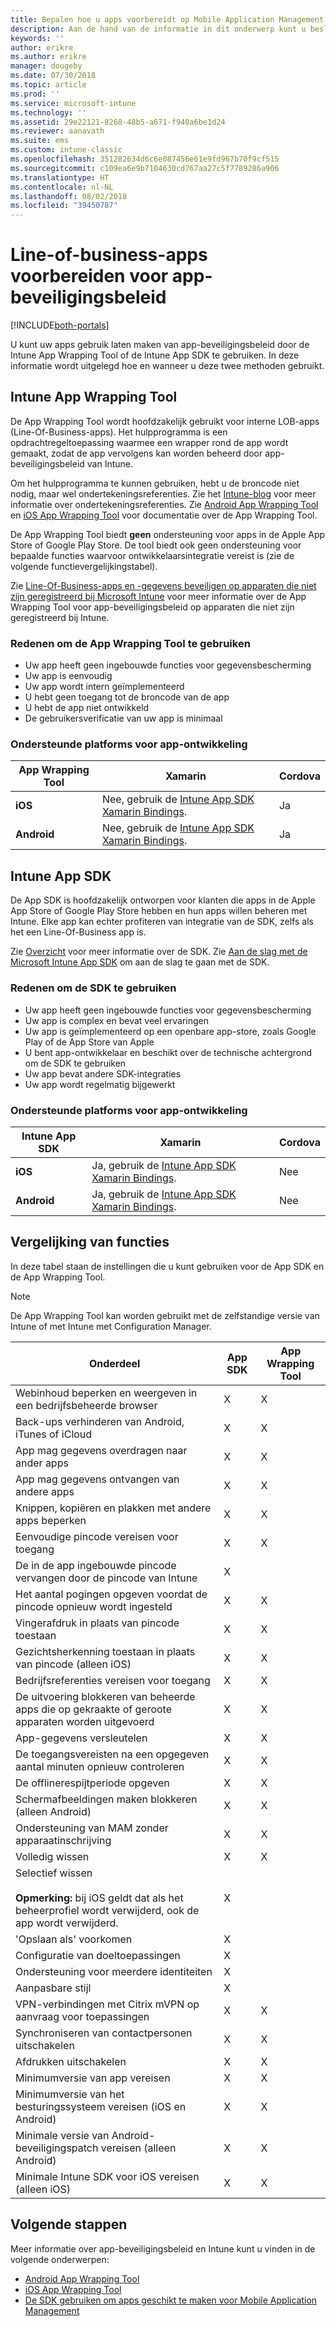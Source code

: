 ```yaml
---
title: Bepalen hoe u apps voorbereidt op Mobile Application Management met Microsoft Intune
description: Aan de hand van de informatie in dit onderwerp kunt u beslissen wanneer u het hulpmiddel App Wrapping en de App SDK moet gebruiken om uw aangepaste LOB-apps in te schakelen voor gebruik van de beleidsregels voor het beheren van mobiele apps.
keywords: ''
author: erikre
ms.author: erikre
manager: dougeby
ms.date: 07/30/2018
ms.topic: article
ms.prod: ''
ms.service: microsoft-intune
ms.technology: ''
ms.assetid: 29e22121-8268-48b5-a671-f940a6be1d24
ms.reviewer: aanavath
ms.suite: ems
ms.custom: intune-classic
ms.openlocfilehash: 351282634d6c6e087456e61e9fd967b70f9cf515
ms.sourcegitcommit: c109ea6e9b7104630cd767aa27c5f7789286a906
ms.translationtype: HT
ms.contentlocale: nl-NL
ms.lasthandoff: 08/02/2018
ms.locfileid: "39450787"
---
```

# <a name="prepare-line-of-business-apps-for-app-protection-policies"></a>Line-of-business-apps voorbereiden voor app-beveiligingsbeleid

[!INCLUDE[both-portals](./includes/note-for-both-portals.md)]

U kunt uw apps gebruik laten maken van app-beveiligingsbeleid door de Intune App Wrapping Tool of de Intune App SDK te gebruiken. In deze informatie wordt uitgelegd hoe en wanneer u deze twee methoden gebruikt.

## <a name="intune-app-wrapping-tool"></a>Intune App Wrapping Tool
De App Wrapping Tool wordt hoofdzakelijk gebruikt voor interne LOB-apps (Line-Of-Business-apps). Het hulpprogramma is een opdrachtregeltoepassing waarmee een wrapper rond de app wordt gemaakt, zodat de app vervolgens kan worden beheerd door app-beveiligingsbeleid van Intune.

Om het hulpprogramma te kunnen gebruiken, hebt u de broncode niet nodig, maar wel ondertekeningsreferenties. Zie het [Intune-blog](https://blogs.technet.microsoft.com/enterprisemobility/2015/02/25/how-to-obtain-the-prerequisites-for-the-intune-app-wrapping-tool-for-ios/) voor meer informatie over ondertekeningsreferenties. Zie [Android App Wrapping Tool ](app-wrapper-prepare-android.md) en [iOS App Wrapping Tool](app-wrapper-prepare-ios.md) voor documentatie over de App Wrapping Tool.

De App Wrapping Tool biedt **geen** ondersteuning voor apps in de Apple App Store of Google Play Store. De tool biedt ook geen ondersteuning voor bepaalde functies waarvoor ontwikkelaarsintegratie vereist is (zie de volgende functievergelijkingstabel).

Zie [Line-Of-Business-apps en -gegevens beveiligen op apparaten die niet zijn geregistreerd bij Microsoft Intune](/intune-classic/deploy-use/protect-line-of-business-apps-and-data-on-devices-not-enrolled-in-microsoft-intune) voor meer informatie over de App Wrapping Tool voor app-beveiligingsbeleid op apparaten die niet zijn geregistreerd bij Intune.

### <a name="reasons-to-use-the-app-wrapping-tool"></a>Redenen om de App Wrapping Tool te gebruiken
* Uw app heeft geen ingebouwde functies voor gegevensbescherming
* Uw app is eenvoudig
* Uw app wordt intern geïmplementeerd
* U hebt geen toegang tot de broncode van de app
* U hebt de app niet ontwikkeld
* De gebruikersverificatie van uw app is minimaal

### <a name="supported-app-development-platforms"></a>Ondersteunde platforms voor app-ontwikkeling

|**App Wrapping Tool** | **Xamarin** |**Cordova** |
|------|----|----|
|**iOS** |Nee, gebruik de [Intune App SDK Xamarin Bindings](app-sdk-xamarin.md).|Ja|
|**Android**|Nee, gebruik de [Intune App SDK Xamarin Bindings](app-sdk-xamarin.md).|Ja|

## <a name="intune-app-sdk"></a>Intune App SDK
De App SDK is hoofdzakelijk ontworpen voor klanten die apps in de Apple App Store of Google Play Store hebben en hun apps willen beheren met Intune. Elke app kan echter profiteren van integratie van de SDK, zelfs als het een Line-Of-Business app is.

Zie [Overzicht](app-sdk.md) voor meer informatie over de SDK. Zie [Aan de slag met de Microsoft Intune App SDK](app-sdk-get-started.md) om aan de slag te gaan met de SDK.

### <a name="reasons-to-use-the-sdk"></a>Redenen om de SDK te gebruiken
* Uw app heeft geen ingebouwde functies voor gegevensbescherming
* Uw app is complex en bevat veel ervaringen
* Uw app is geïmplementeerd op een openbare app-store, zoals Google Play of de App Store van Apple
* U bent app-ontwikkelaar en beschikt over de technische achtergrond om de SDK te gebruiken
* Uw app bevat andere SDK-integraties
* Uw app wordt regelmatig bijgewerkt

### <a name="supported-app-development-platforms"></a>Ondersteunde platforms voor app-ontwikkeling

|**Intune App SDK** |**Xamarin** |**Cordova**
|------|----|----|
|**iOS**|Ja, gebruik de [Intune App SDK Xamarin Bindings](app-sdk-xamarin.md).|Nee|
|**Android**| Ja, gebruik de [Intune App SDK Xamarin Bindings](app-sdk-xamarin.md).|Nee|

## <a name="feature-comparison"></a>Vergelijking van functies
In deze tabel staan de instellingen die u kunt gebruiken voor de App SDK en de App Wrapping Tool.

> [!NOTE]
> De App Wrapping Tool kan worden gebruikt met de zelfstandige versie van Intune of met Intune met Configuration Manager.

|Onderdeel|App SDK|App Wrapping Tool|
|-----------|---------------------|-----------|
|Webinhoud beperken en weergeven in een bedrijfsbeheerde browser|X|X|
|Back-ups verhinderen van Android, iTunes of iCloud|X|X|
|App mag gegevens overdragen naar ander apps|X|X|
|App mag gegevens ontvangen van andere apps|X|X|
|Knippen, kopiëren en plakken met andere apps beperken|X|X|
|Eenvoudige pincode vereisen voor toegang|X|X|
|De in de app ingebouwde pincode vervangen door de pincode van Intune|X||
|Het aantal pogingen opgeven voordat de pincode opnieuw wordt ingesteld|X|X|
|Vingerafdruk in plaats van pincode toestaan|X|X|
|Gezichtsherkenning toestaan in plaats van pincode (alleen iOS)|X|X|
|Bedrijfsreferenties vereisen voor toegang|X|X|
|De uitvoering blokkeren van beheerde apps die op gekraakte of geroote apparaten worden uitgevoerd|X|X|
|App-gegevens versleutelen|X|X|
|De toegangsvereisten na een opgegeven aantal minuten opnieuw controleren|X|X|
|De offlinerespijtperiode opgeven|X|X|
|Schermafbeeldingen maken blokkeren (alleen Android)|X|X|
|Ondersteuning van MAM zonder apparaatinschrijving|X|X|
|Volledig wissen|X|X|
|Selectief wissen <br></br>**Opmerking:** bij iOS geldt dat als het beheerprofiel wordt verwijderd, ook de app wordt verwijderd.|X||
|'Opslaan als' voorkomen|X||
|Configuratie van doeltoepassingen|X||
|Ondersteuning voor meerdere identiteiten|X||
|Aanpasbare stijl |X|||
|VPN-verbindingen met Citrix mVPN op aanvraag voor toepassingen|X|X| 
|Synchroniseren van contactpersonen uitschakelen|X|X|
|Afdrukken uitschakelen|X|X|
|Minimumversie van app vereisen|X|X|
|Minimumversie van het besturingssysteem vereisen (iOS en Android)|X|X|
|Minimale versie van Android-beveiligingspatch vereisen (alleen Android)|X|X|
|Minimale Intune SDK voor iOS vereisen (alleen iOS)|X|X|

## <a name="next-steps"></a>Volgende stappen

Meer informatie over app-beveiligingsbeleid en Intune kunt u vinden in de volgende onderwerpen:

  - [Android App Wrapping Tool](app-wrapper-prepare-android.md)</br>
  - [iOS App Wrapping Tool](app-wrapper-prepare-ios.md)</br>
  - [De SDK gebruiken om apps geschikt te maken voor Mobile Application Management](/intune-classic/deploy-use/use-the-sdk-to-enable-apps-for-mobile-application-management)

